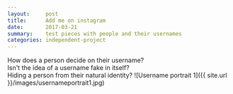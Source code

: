 ```yaml
---
layout:     post
title:      Add me on instagram
date:       2017-03-21
summary:    test pieces with people and their usernames
categories: independent-project
---
```

How does a person decide on their username?  
Isn't the idea of a username fake in itself?  
Hiding a person from their natural identity?
![Username portrait 1]({{ site.url }}/images/usernameportrait1.jpg)
